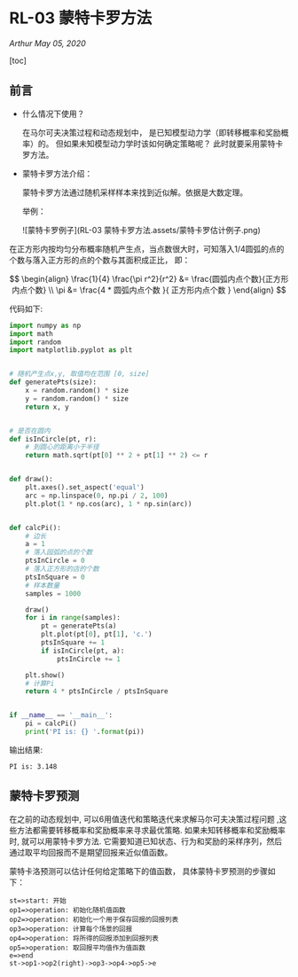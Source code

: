 # RL-03 蒙特卡罗方法

*Arthur   May 05, 2020*

[toc]

## 前言

- 什么情况下使用？

  在马尔可夫决策过程和动态规划中， 是已知模型动力学（即转移概率和奖励概率）的。 但如果未知模型动力学时该如何确定策略呢？  此时就要采用蒙特卡罗方法。

- 蒙特卡罗方法介绍：

  蒙特卡罗方法通过随机采样样本来找到近似解。依据是大数定理。

  举例： 

  ![蒙特卡罗例子](RL-03 蒙特卡罗方法.assets/蒙特卡罗估计例子.png)

在正方形内按均匀分布概率随机产生点，当点数很大时，可知落入1/4圆弧的点的个数与落入正方形的点的个数与其面积成正比， 即：

$$
\begin{align}
\frac{1}{4} \frac{\pi r^2}{r^2} &= \frac{圆弧内点个数}{正方形内点个数} \\
\pi &= \frac{4 * 圆弧内点个数 }{ 正方形内点个数 }
\end{align}
$$

代码如下:

````python
import numpy as np
import math
import random
import matplotlib.pyplot as plt


# 随机产生点x,y, 取值均在范围 [0, size]
def generatePts(size):
    x = random.random() * size
    y = random.random() * size
    return x, y


# 是否在圆内
def isInCircle(pt, r):
    # 到圆心的距离小于半径
    return math.sqrt(pt[0] ** 2 + pt[1] ** 2) <= r


def draw():
    plt.axes().set_aspect('equal')
    arc = np.linspace(0, np.pi / 2, 100)
    plt.plot(1 * np.cos(arc), 1 * np.sin(arc))


def calcPi():
    # 边长
    a = 1
    # 落入园弧的点的个数
    ptsInCircle = 0
    # 落入正方形的店的个数
    ptsInSquare = 0
    # 样本数量
    samples = 1000

    draw()
    for i in range(samples):
        pt = generatePts(a)
        plt.plot(pt[0], pt[1], 'c.')
        ptsInSquare += 1
        if isInCircle(pt, a):
            ptsInCircle += 1

    plt.show()
    # 计算Pi
    return 4 * ptsInCircle / ptsInSquare


if __name__ == '__main__':
    pi = calcPi()
    print('PI is: {} '.format(pi))

````

输出结果:

```shell
PI is: 3.148 
```

## 蒙特卡罗预测

在之前的动态规划中, 可以6用值迭代和策略迭代来求解马尔可夫决策过程问题 ,这些方法都需要转移概率和奖励概率来寻求最优策略. 如果未知转移概率和奖励概率时,  就可以用蒙特卡罗方法.  它需要知道已知状态、行为和奖励的采样序列，然后通过取平均回报而不是期望回报来近似值函数。



蒙特卡洛预测可以估计任何给定策略下的值函数， 具体蒙特卡罗预测的步骤如下：

```flow
st=>start: 开始
op1=>operation: 初始化随机值函数
op2=>operation: 初始化一个用于保存回报的回报列表
op3=>operation: 计算每个场景的回报
op4=>operation: 将所得的回报添加到回报列表
op5=>operation: 取回报平均值作为值函数
e=>end
st->op1->op2(right)->op3->op4->op5->e
```